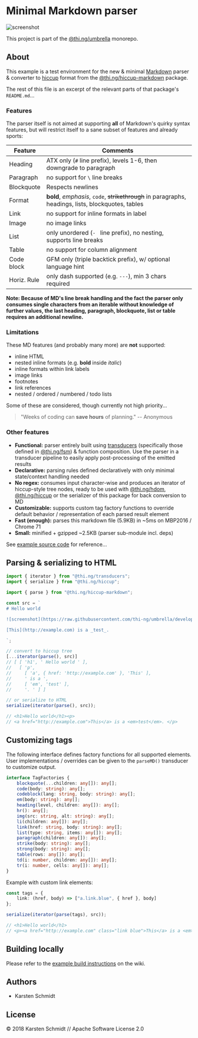 # Minimal Markdown parser

![screenshot](https://raw.githubusercontent.com/thi-ng/umbrella/develop/assets/examples/markdown-parser.jpg)

This project is part of the
[@thi.ng/umbrella](https://github.com/thi-ng/umbrella/) monorepo.

## About

This example is a test environment for the new & minimal
[Markdown](https://en.wikipedia.org/wiki/Markdown) parser & converter to
[hiccup](https://github.com/thi-ng/umbrella/tree/develop/packages/hiccup)
format from the
[@thi.ng/hiccup-markdown](https://github.com/thi-ng/umbrella/tree/develop/packages/hiccup-markdown)
package.

The rest of this file is an excerpt of the relevant parts of that
package's `README.md`...

### Features

The parser itself is not aimed at supporting **all** of Markdown's
quirky syntax features, but will restrict itself to a sane subset of
features and already sports:

| Feature     | Comments                                                                                            |
|-------------|-----------------------------------------------------------------------------------------------------|
| Heading     | ATX only (`#` line prefix), levels 1-6, then downgrade to paragraph                                 |
| Paragraph   | no support for `\` line breaks                                                                      |
| Blockquote  | Respects newlines                                                                                   |
| Format      | **bold**, _emphasis_, `code`, ~~strikethrough~~ in paragraphs, headings, lists, blockquotes, tables |
| Link        | no support for inline formats in label                                                              |
| Image       | no image links                                                                                      |
| List        | only unordered (`- ` line prefix), no nesting, supports line breaks                                 |
| Table       | no support for column alignment                                                                     |
| Code block  | GFM only (triple backtick prefix), w/ optional language hint                                        |
| Horiz. Rule | only dash supported (e.g. `---`), min 3 chars required                                              |

**Note: Because of MD's line break handling and the fact the parser only
consumes single characters from an iterable without knowledge of further
values, the last heading, paragraph, blockquote, list or table requires
an additional newline.**

### Limitations

These MD features (and probably many more) are **not** supported:

- inline HTML
- nested inline formats (e.g. **bold** inside _italic_)
- inline formats within link labels
- image links
- footnotes
- link references
- nested / ordered / numbered / todo lists

Some of these are considered, though currently not high priority...

> "Weeks of coding can **save hours** of planning."
> -- Anonymous

### Other features

- **Functional:** parser entirely built using
  [transducers](https://github.com/thi-ng/umbrella/tree/develop/packages/transducers)
  (specifically those defined in
  [@thi.ng/fsm](https://github.com/thi-ng/umbrella/tree/develop/packages/fsm))
  & function composition. Use the parser in a transducer pipeline to
  easily apply post-processing of the emitted results
- **Declarative:** parsing rules defined declaratively with only minimal
  state/context handling needed
- **No regex:** consumes input character-wise and produces an iterator
  of hiccup-style tree nodes, ready to be used with
  [@thi.ng/hdom](https://github.com/thi-ng/umbrella/tree/develop/packages/hdom),
  [@thi.ng/hiccup](https://github.com/thi-ng/umbrella/tree/develop/packages/hiccup)
  or the serializer of this package for back conversion to MD
- **Customizable:** supports custom tag factory functions to override
  default behavior / representation of each parsed result element
- **Fast (enough):** parses this markdown file (5.9KB) in ~5ms on MBP2016 / Chrome 71
- **Small:** minified + gzipped ~2.5KB (parser sub-module incl. deps)

See [example source
code](https://github.com/thi-ng/umbrella/tree/develop/examples/markdown/src/)
for reference...

## Parsing & serializing to HTML

```ts
import { iterator } from "@thi.ng/transducers";
import { serialize } from "@thi.ng/hiccup";

import { parse } from "@thi.ng/hiccup-markdown";

const src = `
# Hello world

![screenshot](https://raw.githubusercontent.com/thi-ng/umbrella/develop/assets/examples/Hello world.png)

[This](http://example.com) is a _test_.

`;

// convert to hiccup tree
[...iterator(parse(), src)]
// [ [ 'h1', ' Hello world ' ],
//   [ 'p',
//     [ 'a', { href: 'http://example.com' }, 'This' ],
//     ' is a ',
//     [ 'em', 'test' ],
//     '. ' ] ]

// or serialize to HTML
serialize(iterator(parse(), src));

// <h1>Hello world</h1><p>
// <a href="http://example.com">This</a> is a <em>test</em>. </p>
```

## Customizing tags

The following interface defines factory functions for all supported
elements. User implementations / overrides can be given to the
`parseMD()` transducer to customize output.

```ts
interface TagFactories {
    blockquote(...children: any[]): any[];
    code(body: string): any[];
    codeblock(lang: string, body: string): any[];
    em(body: string): any[];
    heading(level, children: any[]): any[];
    hr(): any[];
    img(src: string, alt: string): any[];
    li(children: any[]): any[];
    link(href: string, body: string): any[];
    list(type: string, items: any[]): any[];
    paragraph(children: any[]): any[];
    strike(body: string): any[];
    strong(body: string): any[];
    table(rows: any[]): any[];
    td(i: number, children: any[]): any[];
    tr(i: number, cells: any[]): any[];
}
```

Example with custom link elements:

```ts
const tags = {
    link: (href, body) => ["a.link.blue", { href }, body]
};

serialize(iterator(parse(tags), src));

// <h1>Hello world</h1>
// <p><a href="http://example.com" class="link blue">This</a> is a <em>test</em>. </p>
```

## Building locally

Please refer to the [example build
instructions](https://github.com/thi-ng/umbrella/wiki/Example-build-instructions)
on the wiki.

## Authors

- Karsten Schmidt

## License

© 2018 Karsten Schmidt // Apache Software License 2.0
